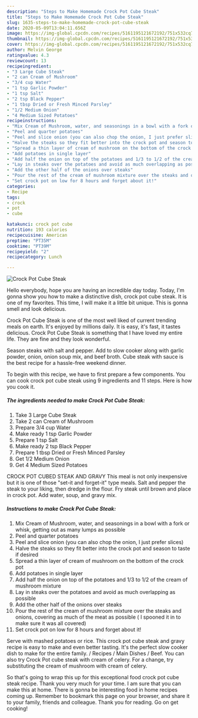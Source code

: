 ```yaml
---
description: "Steps to Make Homemade Crock Pot Cube Steak"
title: "Steps to Make Homemade Crock Pot Cube Steak"
slug: 1635-steps-to-make-homemade-crock-pot-cube-steak
date: 2020-05-09T13:04:11.656Z
image: https://img-global.cpcdn.com/recipes/5161195121672192/751x532cq70/crock-pot-cube-steak-recipe-main-photo.jpg
thumbnail: https://img-global.cpcdn.com/recipes/5161195121672192/751x532cq70/crock-pot-cube-steak-recipe-main-photo.jpg
cover: https://img-global.cpcdn.com/recipes/5161195121672192/751x532cq70/crock-pot-cube-steak-recipe-main-photo.jpg
author: Melvin George
ratingvalue: 4.3
reviewcount: 13
recipeingredient:
- "3 Large Cube Steak"
- "2 can Cream of Mushroom"
- "3/4 cup Water"
- "1 tsp Garlic Powder"
- "1 tsp Salt"
- "2 tsp Black Pepper"
- "1 tbsp Dried or Fresh Minced Parsley"
- "1/2 Medium Onion"
- "4 Medium Sized Potatoes"
recipeinstructions:
- "Mix Cream of Mushroom, water, and seasonings in a bowl with a fork or whisk, getting out as many lumps as possible"
- "Peel and quarter potatoes"
- "Peel and slice onion (you can also chop the onion, I just prefer slices)"
- "Halve the steaks so they fit better into the crock pot and season to taste if desired"
- "Spread a thin layer of cream of mushroom on the bottom of the crock pot"
- "Add potatoes in single layer"
- "Add half the onion on top of the potatoes and 1/3 to 1/2 of the cream of mushroom mixture"
- "Lay in steaks over the potatoes and avoid as much overlapping as possible"
- "Add the other half of the onions over steaks"
- "Pour the rest of the cream of mushroom mixture over the steaks and onions, covering as much of the meat as possible ( I spooned it in to make sure it was all covered)"
- "Set crock pot on low for 8 hours and forget about it!"
categories:
- Recipe
tags:
- crock
- pot
- cube

katakunci: crock pot cube 
nutrition: 193 calories
recipecuisine: American
preptime: "PT35M"
cooktime: "PT39M"
recipeyield: "2"
recipecategory: Lunch

---
```



![Crock Pot Cube Steak](https://img-global.cpcdn.com/recipes/5161195121672192/751x532cq70/crock-pot-cube-steak-recipe-main-photo.jpg)

Hello everybody, hope you are having an incredible day today. Today, I'm gonna show you how to make a distinctive dish, crock pot cube steak. It is one of my favorites. This time, I will make it a little bit unique. This is gonna smell and look delicious.

Crock Pot Cube Steak is one of the most well liked of current trending meals on earth. It's enjoyed by millions daily. It is easy, it's fast, it tastes delicious. Crock Pot Cube Steak is something that I have loved my entire life. They are fine and they look wonderful.

Season steaks with salt and pepper. Add to slow cooker along with garlic powder, onion, onion soup mix, and beef broth. Cube steak with sauce is the best recipe for a hassle-free weekend dinner.


To begin with this recipe, we have to first prepare a few components. You can cook crock pot cube steak using 9 ingredients and 11 steps. Here is how you cook it.

<!--inarticleads1-->

##### The ingredients needed to make Crock Pot Cube Steak:

1. Take 3 Large Cube Steak
1. Take 2 can Cream of Mushroom
1. Prepare 3/4 cup Water
1. Make ready 1 tsp Garlic Powder
1. Prepare 1 tsp Salt
1. Make ready 2 tsp Black Pepper
1. Prepare 1 tbsp Dried or Fresh Minced Parsley
1. Get 1/2 Medium Onion
1. Get 4 Medium Sized Potatoes


CROCK POT CUBED STEAK AND GRAVY This meal is not only inexpensive but it is one of those &#34;set-it and forget-it&#34; type meals. Salt and pepper the steak to your liking, then dredge in the flour. Fry steak until brown and place in crock pot. Add water, soup, and gravy mix. 

<!--inarticleads2-->

##### Instructions to make Crock Pot Cube Steak:

1. Mix Cream of Mushroom, water, and seasonings in a bowl with a fork or whisk, getting out as many lumps as possible
1. Peel and quarter potatoes
1. Peel and slice onion (you can also chop the onion, I just prefer slices)
1. Halve the steaks so they fit better into the crock pot and season to taste if desired
1. Spread a thin layer of cream of mushroom on the bottom of the crock pot
1. Add potatoes in single layer
1. Add half the onion on top of the potatoes and 1/3 to 1/2 of the cream of mushroom mixture
1. Lay in steaks over the potatoes and avoid as much overlapping as possible
1. Add the other half of the onions over steaks
1. Pour the rest of the cream of mushroom mixture over the steaks and onions, covering as much of the meat as possible ( I spooned it in to make sure it was all covered)
1. Set crock pot on low for 8 hours and forget about it!


Serve with mashed potatoes or rice. This crock pot cube steak and gravy recipe is easy to make and even better tasting. It&#39;s the perfect slow cooker dish to make for the entire family. / Recipes / Main Dishes / Beef. You can also try Crock Pot cube steak with cream of celery. For a change, try substituting the cream of mushroom with cream of celery. 

So that's going to wrap this up for this exceptional food crock pot cube steak recipe. Thank you very much for your time. I am sure that you can make this at home. There is gonna be interesting food in home recipes coming up. Remember to bookmark this page on your browser, and share it to your family, friends and colleague. Thank you for reading. Go on get cooking!
